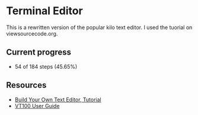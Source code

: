 # Terminal Editor

This is a rewritten version of the popular kilo text editor.
I used the tuorial on viewsourcecode.org.

## Current progress

- 54 of 184 steps (45.65%)

## Resources

- [Build Your Own Text Editor, Tutorial](https://viewsourcecode.org/snaptoken/kilo)
- [VT100 User Guide](https://vt100.net/docs/vt100-ug)
